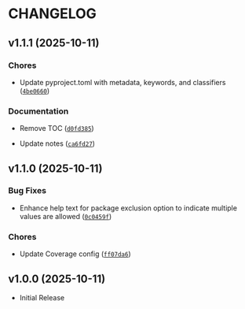 # CHANGELOG

<!-- version list -->

## v1.1.1 (2025-10-11)

### Chores

- Update pyproject.toml with metadata, keywords, and classifiers
  ([`4be0660`](https://github.com/pivoshenko/uv-plugin-up/commit/4be0660bc99e09b52e4f46429a2da4943462bc03))

### Documentation

- Remove TOC
  ([`d0fd385`](https://github.com/pivoshenko/uv-plugin-up/commit/d0fd385e550701a35b2ac155cf83c99f5476957c))

- Update notes
  ([`ca6fd27`](https://github.com/pivoshenko/uv-plugin-up/commit/ca6fd27e384bad381750d0c98f5e6fd628d81732))


## v1.1.0 (2025-10-11)

### Bug Fixes

- Enhance help text for package exclusion option to indicate multiple values are allowed
  ([`0c0459f`](https://github.com/pivoshenko/uv-plugin-up/commit/0c0459f7b988434e83ee52c322b626df584b9fca))

### Chores

- Update Coverage config
  ([`ff07da6`](https://github.com/pivoshenko/uv-plugin-up/commit/ff07da604b7ab71f2d1e34e27500b98b5d390723))


## v1.0.0 (2025-10-11)

- Initial Release
